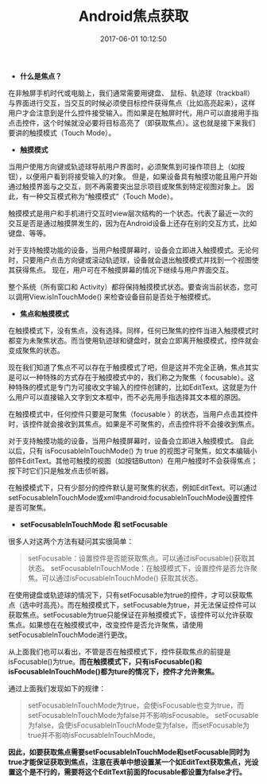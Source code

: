 ﻿---
title: Android焦点获取
date: 2017-06-01 10:12:50
categories:
 - Android
tags: 
 - 焦点
 
---

- **什么是焦点？**

在非触屏手机时代或电脑上，我们通常需要用键盘、 鼠标、轨迹球（trackball）与界面进行交互，当交互的时候必须使目标控件获得焦点（比如高亮起来），这样用户才会注意到是什么控件接受输入。而如果是在触屏时代，用户可以直接用手指点击控件，这个时候就没必要将目标高亮了（即获取焦点）。这也就是接下来我们要讲的触摸模式（Touch Mode）。

- **触摸模式**

当用户使用方向键或轨迹球导航用户界面时，必须聚焦到可操作项目上（如按钮），以便用户看到将接受输入的对象。 但是，如果设备具有触摸功能且用户开始通过触摸界面与之交互，则不再需要突出显示项目或聚焦到特定视图对象上。 因此，有一种交互模式称为“触摸模式”（Touch Mode）。

触摸模式是用户和手机进行交互时view层次结构的一个状态。代表了最近一次的交互是否是通过触摸屏发生的，因为在Android设备上还存在别的交互方式，比如键盘、等等。

对于支持触摸功能的设备，当用户触摸屏幕时，设备会立即进入触摸模式。无论何时，只要用户点击方向键或滚动轨迹球，设备就会退出触摸模式并找到一个视图使其获得焦点。 现在，用户可在不触摸屏幕的情况下继续与用户界面交互。

整个系统（所有窗口和 Activity）都将保持触摸模式状态。要查询当前状态，您可以调用View.isInTouchMode() 来检查设备目前是否处于触摸模式。

<!-- more -->

- **焦点和触摸模式**

在触摸模式下，没有焦点，没有选择。同样，任何已聚焦的控件当进入触摸模式时都变为未聚焦状态。而当使用轨迹球和键盘时，就会立即离开触摸模式，控件就会变成聚焦的状态。

现在我们知道了焦点不可以存在于触摸模式了吧，但是这并不完全正确，焦点其实是可以一种特殊的方式存在于触摸模式中的，我们称之为聚焦（ focusable）。这种特殊的模式是专门为可接收文字输入的控件创建的，比如EditText。这就是为什么用户可以直接输入文字到文本框中，而不必先用手指选择其文本框的原因。

在触摸模式中，任何控件只要是可聚焦（focusable ）的状态，当用户点击其控件时，该控件就会接收到其焦点。如果是不可聚焦的，点击控件将不会接收到焦点。

对于支持触摸功能的设备，当用户触摸屏幕时，设备会立即进入触摸模式。 自此以后，只有 isFocusableInTouchMode() 为 true 的视图才可聚焦，如文本编辑小部件EditText。其他可触摸的视图（如按钮Button）在用户触摸时不会获得焦点；按下时它们只是触发点击侦听器。

在触摸模式下，只有少部分的控件默认是可聚焦的状态，例如EditText。可以通过setFocusableInTouchMode或xml中android:focusableInTouchMode设置控件是否可聚焦。

- **setFocusableInTouchMode 和 setFocusable**

很多人对这两个方法有疑问其实很简单：

> setFocusable：设置控件是否能获取焦点。可以通过isFocusable()获取其状态。
> setFocusableInTouchMode：在触摸模式下，设置控件是否允许聚焦。可以通过isFocusableInTouchMode() 获取其状态。

在使用键盘或轨迹球的情况下，只有setFocusable为true的控件，才可以获取焦点（选中时高亮）。而在触摸模式下，setFocusable为true，并无法保证控件可以获取焦点。setFocusable为true只能保证在非触摸模式下，该控件可以允许获取焦点。如果想在在触摸模式中，改变控件是否允许聚焦，请使用setFocusableInTouchMode进行更改。

从上面我们也可以看出，不管是否在触摸模式下，控件获取焦点的前提是isFocusable()为true。**而在触摸模式下，只有isFocusable()和isFocusableInTouchMode()都为ture的情况下，控件才允许聚焦。**

通过上面我们发现如下的规律： 
> setFocusableInTouchMode为true，会使isFocusable也变为true，而setFocusableInTouchMode为false并不影响isFocusable。 
> setFocusable为false，会使isFocusableInTouchMode变为false，而setFocusable为true并不影响isFocusableInTouchMode。

**因此，如要获取焦点需要setFocusableInTouchMode和setFocusable同时为true才能保证获取到焦点，注意在表单中想设置某一个如EditText获取焦点，光设置这个是不行的，需要将这个EditText前面的focusable都设置为false才行。**
